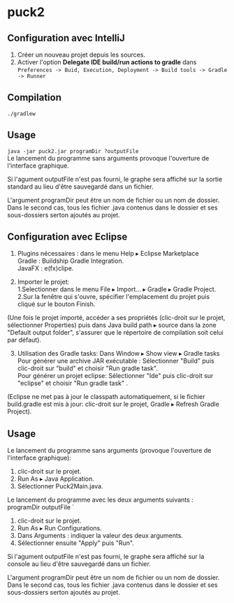 puck2
=====

Configuration avec IntelliJ
---------------------------
1. Créer un nouveau projet depuis les sources.
2. Activer l'option **Delegate IDE build/run actions to gradle** dans  
`Preferences -> Buid, Execution, Deployment -> Build tools -> Gradle -> Runner`

Compilation
-----------
`./gradlew`

Usage
-----
`java -jar puck2.jar programDir ?outputFile`  
Le lancement du programme sans arguments provoque l'ouverture de l'interface graphique.  

Si l'agument outputFile n'est pas fourni, le graphe sera affiché sur la sortie
standard au lieu d'être sauvegardé dans un fichier.  

L'argument programDir peut être un nom de fichier ou un nom de dossier. Dans le 
second cas, tous les fichier .java contenus dans le dossier et ses sous-dossiers
serton ajoutés au projet.



Configuration avec Eclipse 
---------------------------
1. Plugins nécessaires : dans le menu Help ▸ Eclipse Marketplace    
   Gradle : Buildship Gradle Integration.    
   JavaFX : e(fx)clipe.    

2. Importer le projet:  
  1.Selectionner dans le menu File ▸ Import… ▸ Gradle ▸ Gradle Project.     
  2.Sur la fenêtre qui s'ouvre, spécifier l'emplacement du projet puis cliqué sur le bouton Finish. 

(Une fois le projet importé, accéder a ses propriétés (clic-droit sur le projet, sélectionner Properties) puis dans Java build path ▸ source dans la zone "Default output folder", s'assurer que le répertoire de compilation soit celui par défaut). 

3. Utilisation des Gradle tasks: Dans Window ▸ Show view ▸ Gradle tasks
   Pour générer une archive JAR exécutable : Sélectionner "Build" puis clic-droit sur "build" et choisir "Run gradle task".  
   Pour générer un projet eclipse: Sélectionner "Ide" puis clic-droit sur "eclipse" et choisir "Run gradle task"  .  

(Eclipse ne met pas à jour le classpath automatiquement, si le fichier build.gradle est mis à jour: clic-droit sur le projet,
Gradle ▸ Refresh Gradle Project).  

Usage 
-----

Le lancement du programme sans arguments (provoque l'ouverture de l'interface graphique):   

1. clic-droit sur le projet.  
2. Run As ▸ Java Application.  
3. Sélectionner Puck2Main.java.  

 
Le lancement du programme avec les deux arguments suivants : programDir outputFile  ` 

1. clic-droit sur le projet.  
2. Run As ▸ Run Configurations.  
3. Dans Arguments : indiquer la valeur des deux arguments.  
4. Sélectionner ensuite "Apply" puis "Run".  

Si l'agument outputFile n'est pas fourni, le graphe sera affiché sur la console au lieu d'être sauvegardé dans un fichier.  

L'argument programDir peut être un nom de fichier ou un nom de dossier. Dans le 
second cas, tous les fichier .java contenus dans le dossier et ses sous-dossiers
serton ajoutés au projet.





